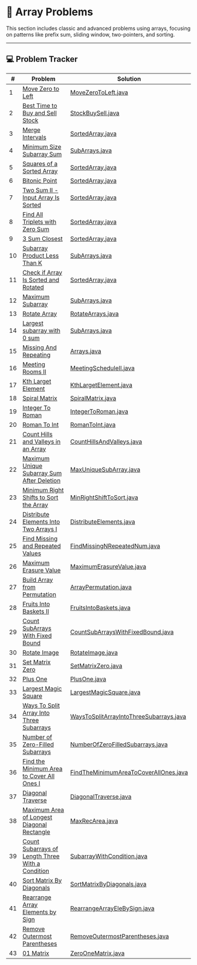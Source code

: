 # 🧮 Array Problems

This section includes classic and advanced problems using arrays, focusing on patterns like prefix sum, sliding window,
two-pointers, and sorting.

---

## 💻 Problem Tracker

| #  | Problem                                                                                                                             | Solution                                                                             |
|----|-------------------------------------------------------------------------------------------------------------------------------------|--------------------------------------------------------------------------------------|
| 1  | [Move Zero to Left](https://www.geeksforgeeks.org/move-all-zeros-to-front-of-array/)                                                | [MoveZeroToLeft.java](./MoveZeroToLeft.java)                                         |
| 2  | [Best Time to Buy and Sell Stock](https://leetcode.com/problems/best-time-to-buy-and-sell-stock/description/)                       | [StockBuySell.java](./StockBuySell.java)                                             |
| 3  | [Merge Intervals](https://leetcode.com/problems/merge-intervals/description/)                                                       | [SortedArray.java](./SortedArray.java)                                               |
| 4  | [Minimum Size Subarray Sum](https://leetcode.com/problems/minimum-size-subarray-sum/description/)                                   | [SubArrays.java](./SubArrays.java)                                                   |
| 5  | [Squares of a Sorted Array](https://leetcode.com/problems/squares-of-a-sorted-array/description/)                                   | [SortedArray.java](./SortedArray.java)                                               |
| 6  | [Bitonic Point](https://www.geeksforgeeks.org/problems/maximum-value-in-a-bitonic-array3001/1)                                      | [SortedArray.java](./SortedArray.java)                                               |
| 7  | [Two Sum II - Input Array Is Sorted](https://leetcode.com/problems/two-sum-ii-input-array-is-sorted/description/)                   | [SortedArray.java](./SortedArray.java)                                               |
| 8  | [Find All Triplets with Zero Sum](https://www.geeksforgeeks.org/problems/find-all-triplets-with-zero-sum/1)                         | [SortedArray.java](./SortedArray.java)                                               |
| 9  | [3 Sum Closest](https://www.geeksforgeeks.org/problems/3-sum-closest/1)                                                             | [SortedArray.java](./SortedArray.java)                                               |
| 10 | [Subarray Product Less Than K](https://leetcode.com/problems/subarray-product-less-than-k/description/)                             | [SubArrays.java](./SubArrays.java)                                                   |
| 11 | [Check if Array Is Sorted and Rotated](https://leetcode.com/problems/check-if-array-is-sorted-and-rotated/description/)             | [SortedArray.java](./SortedArray.java)                                               |
| 12 | [Maximum Subarray](https://leetcode.com/problems/maximum-subarray/)                                                                 | [SubArrays.java](./SubArrays.java)                                                   |
| 13 | [Rotate Array](https://leetcode.com/problems/rotate-array/)                                                                         | [RotateArrays.java](./RotateArrays.java)                                             |
| 14 | [Largest subarray with 0 sum](https://www.geeksforgeeks.org/problems/largest-subarray-with-0-sum/1)                                 | [SubArrays.java](./SubArrays.java)                                                   |
| 15 | [Missing And Repeating](https://www.geeksforgeeks.org/problems/find-missing-and-repeating2512/1)                                    | [Arrays.java](./SubArrays.java)                                                      |
| 16 | [Meeting Rooms II](https://neetcode.io/problems/meeting-schedule-ii)                                                                | [MeetingScheduleII.java](./MeetingScheduleII.java)                                   |
| 17 | [Kth Larget Element](https://leetcode.com/problems/kth-largest-element-in-an-array/)                                                | [KthLargetElement.java](./KthLargetElement.java)                                     |
| 18 | [Spiral Matrix](https://leetcode.com/problems/spiral-matrix/)                                                                       | [SpiralMatrix.java](./SpiralMatrix.java)                                             |
| 19 | [Integer To Roman](https://leetcode.com/problems/integer-to-roman/)                                                                 | [IntegerToRoman.java](./IntegerToRoman.java)                                         |
| 20 | [Roman To Int](https://leetcode.com/problems/roman-to-integer/)                                                                     | [RomanToInt.java](/RomanToInt.java)                                                  |
| 21 | [Count Hills and Valleys in an Array](https://leetcode.com/problems/count-hills-and-valleys-in-an-array)                            | [CountHillsAndValleys.java](./CountHillsAndValleys.java)                             |
| 22 | [Maximum Unique Subarray Sum After Deletion](https://leetcode.com/problems/maximum-unique-subarray-sum-after-deletion/)             | [MaxUniqueSubArray.java](./MaxUniqueSubArray.java)                                   |
| 23 | [Minimum Right Shifts to Sort the Array](https://leetcode.com/problems/minimum-right-shifts-to-sort-the-array/)                     | [MinRightShiftToSort.java](./MinRightShiftToSort.java)                               |
| 24 | [Distribute Elements Into Two Arrays I](https://leetcode.com/problems/distribute-elements-into-two-arrays-i/)                       | [DistributeElements.java](./DistributeElements.java)                                 |
| 25 | [Find Missing and Repeated Values](https://leetcode.com/problems/find-missing-and-repeated-values/)                                 | [FindMissingNRepeatedNum.java](./FindMissingNRepeatedNum.java)                       |
| 26 | [Maximum Erasure Value](https://leetcode.com/problems/maximum-erasure-value/)                                                       | [MaximumErasureValue.java](./MaximumErasureValue.java)                               |
| 27 | [Build Array from Permutation](https://leetcode.com/problems/build-array-from-permutation/)                                         | [ArrayPermutation.java](./ArrayPermutation.java)                                     |
| 28 | [Fruits Into Baskets II](https://leetcode.com/problems/fruits-into-baskets-ii/)                                                     | [FruitsIntoBaskets.java](./FruitsIntoBaskets.java)                                   |
| 29 | [Count SubArrays With Fixed Bound](https://leetcode.com/problems/count-subarrays-with-fixed-bounds/)                                | [CountSubArraysWithFixedBound.java](./CountSubArraysWithFixedBound.java)             |
| 30 | [Rotate Image](https://leetcode.com/problems/rotate-image/)                                                                         | [RotateImage.java](./RotateImage.java)                                               |
| 31 | [Set Matrix Zero](https://leetcode.com/problems/set-matrix-zeroes/)                                                                 | [SetMatrixZero.java](./SetMatrixZero.java)                                           |
| 32 | [Plus One](https://leetcode.com/problems/plus-one/)                                                                                 | [PlusOne.java](./PlusOne.java)                                                       |
| 33 | [Largest Magic Square](https://leetcode.com/problems/largest-magic-square/)                                                         | [LargestMagicSquare.java](./LargestMagicSquare.java)                                 |
| 34 | [Ways To Split Array Into Three Subarrays](https://leetcode.com/problems/ways-to-split-array-into-three-subarrays/)                 | [WaysToSplitArrayIntoThreeSubarrays.java](./WaysToSplitArrayIntoThreeSubarrays.java) |
| 35 | [Number of Zero-Filled Subarrays](https://leetcode.com/problems/number-of-zero-filled-subarrays/)                                   | [NumberOfZeroFilledSubarrays.java](./NumberOfZeroFilledSubarrays.java)               |
| 36 | [Find the Minimum Area to Cover All Ones I](https://leetcode.com/problems/find-the-minimum-area-to-cover-all-ones-i/)               | [FindTheMinimumAreaToCoverAllOnes.java](./FindTheMinimumAreaToCoverAllOnes.java)     |
| 37 | [Diagonal Traverse](https://leetcode.com/problems/diagonal-traverse/)                                                               | [DiagonalTraverse.java](./DiagonalTraverse.java)                                     |
| 38 | [Maximum Area of Longest Diagonal Rectangle](https://leetcode.com/problems/maximum-area-of-longest-diagonal-rectangle/)             | [MaxRecArea.java](./MaxRecArea.java)                                                 |
| 39 | [Count Subarrays of Length Three With a Condition](https://leetcode.com/problems/count-subarrays-of-length-three-with-a-condition/) | [SubarrayWithCondition.java](./SubarrayWithCondition.java)                           |
| 40 | [Sort Matrix By Diagonals](https://leetcode.com/problems/sort-matrix-by-diagonals/)                                                 | [SortMatrixByDiagonals.java](./SortMatrixByDiagonals.java)                           |
| 41 | [Rearrange Array Elements by Sign](https://leetcode.com/problems/rearrange-array-elements-by-sign/)                                 | [RearrangeArrayEleBySign.java](./RearrangeArrayEleBySign.java)                       |
| 42 | [Remove Outermost Parentheses](https://leetcode.com/problems/remove-outermost-parentheses/)                                         | [RemoveOutermostParentheses.java](./RemoveOutermostParentheses.java)                 |
| 43 | [01 Matrix](https://leetcode.com/problems/01-matrix/)                                                                               | [ZeroOneMatrix.java](./ZeroOneMatrix.java)                                           |